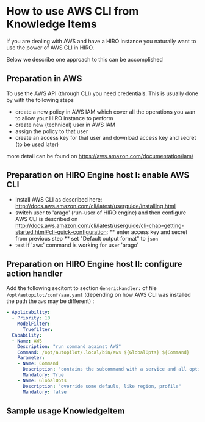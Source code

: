 How to use AWS CLI from Knowledge Items
=======================================

If you are dealing with AWS and have a HIRO instance you naturally want to use the power of AWS CLI in HIRO.

Below we describe one approach to this can be accomplished


## Preparation in AWS

To use the AWS API (through CLI) you need credentials. This is usually done by
with the following steps

* create a new policy in AWS IAM which cover all the operations you wan to allow your HIRO instance to perform
* create new (technical) user in AWS IAM
* assign the policy to that user
* create an access key for that user and download access key and secret (to be used later)

more detail can be found on https://aws.amazon.com/documentation/iam/

## Preparation on HIRO Engine host I: enable AWS CLI

* Install AWS CLI as described here: http://docs.aws.amazon.com/cli/latest/userguide/installing.html
* switch user to 'arago' (run-user of HIRO engine) and then configure AWS CLI is described on http://docs.aws.amazon.com/cli/latest/userguide/cli-chap-getting-started.html#cli-quick-configuration:
** enter access key and secret from previous step
** set "Default output format" to `json`
* test if 'aws' command is working for user 'arago' 


##  Preparation on HIRO Engine host II: configure action handler

Add the following secitont to section `GenericHandler:` of file `/opt/autopilot/conf/aae.yaml` (depending on how AWS CLI was installed the path the `aws` may be different) :

```yaml
- Applicability:
  - Priority: 10
    ModelFilter:
      Truefilter:
  Capability:
  - Name: AWS
    Description: "run command against AWS"
    Command: /opt/autopilot/.local/bin/aws ${GlobalOpts} ${Command}
    Parameter:
    - Name: Command
      Description: "contains the subcommand with a service and all options and arguments"
      Mandatory: True
    - Name: GlobalOpts
      Description: "override some defauls, like region, profile"
      Mandatory: false
```

## Sample usage KnowledgeItem


